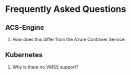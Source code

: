 # Frequently Asked Questions

## ACS-Engine

1. How does this differ from the Azure Container Service.

## Kubernetes

1. Why is there no VMSS support?
